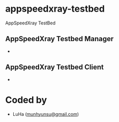 # appspeedxray-testbed
AppSpeedXray TestBed

## AppSpeedXray Testbed Manager
- 

## AppSpeedXray Testbed Client
- 

# Coded by
- LuHa (munhyunsu@gmail.com)

